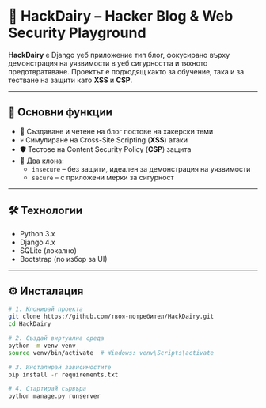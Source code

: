 # 🐄 HackDairy – Hacker Blog & Web Security Playground

**HackDairy** е Django уеб приложение тип блог, фокусирано върху демонстрация на уязвимости в уеб сигурността и тяхното предотвратяване. Проектът е подходящ както за обучение, така и за тестване на защити като **XSS** и **CSP**.

---

## 🚀 Основни функции

- 📝 Създаване и четене на блог постове на хакерски теми
- 💀 Симулиране на Cross-Site Scripting (**XSS**) атаки
- 🛡️ Тестове на Content Security Policy (**CSP**) защита
- 🔄 Два клона:
  - `insecure` – без защити, идеален за демонстрация на уязвимости
  - `secure` – с приложени мерки за сигурност

---

## 🛠️ Технологии

- Python 3.x
- Django 4.x
- SQLite (локално)
- Bootstrap (по избор за UI)

---

## ⚙️ Инсталация

```bash
# 1. Клонирай проекта
git clone https://github.com/твоя-потребител/HackDairy.git
cd HackDairy

# 2. Създай виртуална среда
python -m venv venv
source venv/bin/activate  # Windows: venv\Scripts\activate

# 3. Инсталирай зависимостите
pip install -r requirements.txt

# 4. Стартирай сървъра
python manage.py runserver
